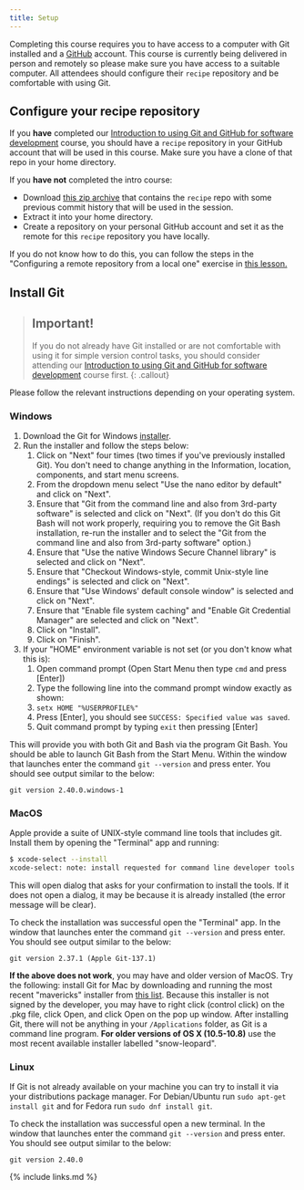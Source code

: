 ```yaml
---
title: Setup
---
```


Completing this course requires you to have access to a computer with Git installed and
a [GitHub](https://github.com) account. This course is currently being delivered in
person and remotely so please make sure you have access to a suitable computer. All
attendees should configure their `recipe` repository and be comfortable with using Git.

## Configure your recipe repository

If you **have** completed our
[Introduction to using Git and GitHub for software development][intro-course] course,
you should have a `recipe` repository in your GitHub account that will be used in this
course. Make sure you have a clone of that repo in your home directory.

If you **have not** completed the intro course:
- Download [this zip archive](code/recipe_with_history.zip) that contains the `recipe`
repo with some previous commit history that will be used in the session.
- Extract it into your home directory.
- Create a repository on your personal GitHub account and set it as the remote for this
`recipe` repository you have locally.

If you do not know how to do this, you can follow the steps in the "Configuring
a remote repository from a local one" exercise in
[this lesson.](https://imperialcollegelondon.github.io/introductory_grad_school_git_course/l2-02-remote_repositories/index.html)


## Install Git

> ## Important!
>
> If you do not already have Git installed or are not comfortable with using it for
> simple version control tasks, you should consider attending our
> [Introduction to using Git and GitHub for software development][intro-course] course
> first.
{: .callout}

[intro-course]: https://imperialcollegelondon.github.io/introductory_grad_school_git_course/

Please follow the relevant instructions depending on your operating system.

### Windows

1. Download the Git for Windows [installer](https://git-for-windows.github.io/).
1. Run the installer and follow the steps below:
   1. Click on "Next" four times (two times if you've previously installed Git). You don't need to change anything in the Information, location, components, and start menu screens.
   1. From the dropdown menu select "Use the nano editor by default" and click on "Next".
   1. Ensure that "Git from the command line and also from 3rd-party software" is selected and click on "Next". (If you don't do this Git Bash will not work properly, requiring you to remove the Git Bash installation, re-run the installer and to select the "Git from the command line and also from 3rd-party software" option.)
   1. Ensure that "Use the native Windows Secure Channel library" is selected and click on "Next".
   1. Ensure that "Checkout Windows-style, commit Unix-style line endings" is selected and click on "Next".
   1. Ensure that "Use Windows' default console window" is selected and click on "Next".
   1. Ensure that "Enable file system caching" and "Enable Git Credential Manager" are selected and click on "Next".
   1. Click on "Install".
   1. Click on "Finish".
1. If your "HOME" environment variable is not set (or you don't know what this is):
   1. Open command prompt (Open Start Menu then type `cmd` and press [Enter])
   1. Type the following line into the command prompt window exactly as shown:
   1. `setx HOME "%USERPROFILE%"`
   1. Press [Enter], you should see `SUCCESS: Specified value was saved`.
   1. Quit command prompt by typing `exit` then pressing [Enter]

This will provide you with both Git and Bash via the program Git Bash. You
should be able to launch Git Bash from the Start Menu. Within the window that
launches enter the command `git --version` and press enter. You should see
output similar to the below:
```
git version 2.40.0.windows-1
```

### MacOS

Apple provide a suite of UNIX-style command line tools that includes git. Install
them by opening the "Terminal" app and running:

```bash
$ xcode-select --install
xcode-select: note: install requested for command line developer tools
```

This will open  dialog that asks for your confirmation to install the tools. If
it does not open a dialog, it may be because it is already installed (the error
message will be clear).

To check the installation was successful open the "Terminal" app. In the window
that launches enter the command `git --version` and press enter. You should see
output similar to the below:
```
git version 2.37.1 (Apple Git-137.1)
```

**If the above does not work**, you may have and older version of MacOS.
Try the following: install Git for Mac by downloading and running the
most recent "mavericks" installer from [this list][installer-list]. Because this
installer is not signed by the developer, you may have to right click (control
click) on the .pkg file, click Open, and click Open on the pop up window. After
installing Git, there will not be anything in your `/Applications` folder, as
Git is a command line program. **For older versions of OS X (10.5-10.8)** use
the most recent available installer labelled "snow-leopard".

[installer-list]: http://sourceforge.net/projects/git-osx-installer/files/

### Linux

If Git is not already available on your machine you can try to install it via
your distributions package manager. For Debian/Ubuntu run `sudo apt-get install
git` and for Fedora run `sudo dnf install git`.

To check the installation was successful open a new terminal. In the window that
launches enter the command `git --version` and press enter. You should see
output similar to the below:
```
git version 2.40.0
```

{% include links.md %}
